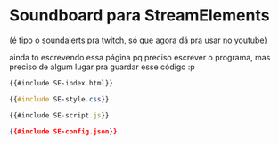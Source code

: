 # Soundboard para StreamElements

(é tipo o soundalerts pra twitch, só que agora dá pra usar no youtube)

ainda to escrevendo essa página pq preciso escrever o programa, mas preciso de algum lugar pra guardar esse código :p

```html
{{#include SE-index.html}}
```

```css
{{#include SE-style.css}}
```

```javascript
{{#include SE-script.js}}
```

```json
{{#include SE-config.json}}
```